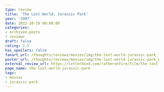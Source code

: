 ```yaml
---
type: review
title: 'The Lost World: Jurassic Park'
year: '1997'
date: 2022-10-19 00:00:00
categories:
- archived-posts
- reviews
draft: false
rating: 2.5
has_spoilers: false
fanart_url: /thoughts/reviews/movies/img/the-lost-world-jurassic-park_fanart.png
poster_url: /thoughts/reviews/movies/img/the-lost-world-jurassic-park_poster.png
external_review_url: https://letterboxd.com/ratheronfire/film/the-lost-world-jurassic-park/
page_name: the-lost-world-jurassic-park
tags:
- movies
- jurassic-park
---
```


